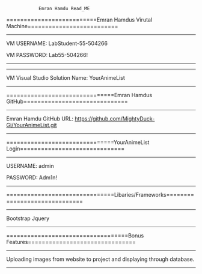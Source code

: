 				Emran Hamdu Read_ME

==========================Emran Hamdus Virutal Machine========================== 
********************************************************************************

VM USERNAME: LabStudent-55-504266

VM PASSWORD: Lab55-504266!

********************************************************************************
********************************************************************************

VM Visual Studio Solution Name: YourAnimeList

********************************************************************************



===============================Emran Hamdus GitHub============================== 
********************************************************************************

Emran Hamdu GitHub URL: https://github.com/MightyDuck-Gi/YourAnimeList.git

********************************************************************************



===============================YourAnimeList Login============================== 
********************************************************************************

USERNAME: admin

PASSWORD: Adm1n!

********************************************************************************



===============================Libaries/Frameworks============================== 
********************************************************************************

Bootstrap
Jquery

********************************************************************************


===================================Bonus Features===============================
********************************************************************************

Uploading images from website to project and displaying through database.

********************************************************************************
 
